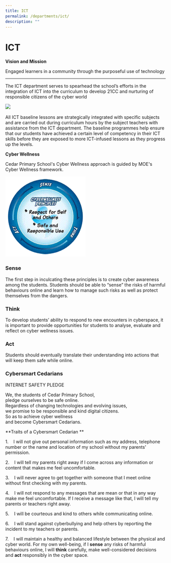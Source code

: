 ```yaml
---
title: ICT
permalink: /departments/ict/
description: ""
---
```

# **ICT**


**Vision and Mission**

Engaged learners in a community
through the purposeful use of technology

------------------------------------------------------------------------- 

The ICT department serves to spearhead the school’s efforts in the integration of ICT into the curriculum to develop 21CC and nurturing of responsible citizens of the cyber world
  
![](https://1.bp.blogspot.com/-guwQTkpCrGk/XDa9CAklaDI/AAAAAAABDik/ajYQo3UfFwcy3O6OColKLG9AXHKQaWYkACLcBGAs/s640/unnamed.png)
 

All ICT baseline lessons are strategically integrated with specific subjects and are carried out during curriculum hours by the subject teachers with assistance from the ICT department. The baseline programmes help ensure that our students have achieved a certain level of competency in their ICT skills before they are exposed to more ICT-infused lessons as they progress up the levels.





**Cyber Wellness**

Cedar Primary School's Cyber Wellness approach is guided by MOE's Cyber Wellness framework.

<img src="/images/Cyberwellness%20Principles.gif" style="width:50%">
		 
### Sense

The first step in inculcating these principles is to create cyber awareness among the students. Students should be able to “sense” the risks of harmful behaviours online and learn how to manage such risks as well as protect themselves from the dangers.


### Think

To develop students’ ability to respond to new encounters in cyberspace, it is important to provide opportunities for students to analyse, evaluate and reflect on cyber wellness issues.


### Act

Students should eventually translate their understanding into actions that will keep them safe while online.
 

### Cybersmart Cedarians

  

INTERNET SAFETY PLEDGE

We, the students of Cedar Primary School,  
pledge ourselves to be safe online.    
Regardless of changing technologies and evolving issues,    
we promise to be responsible and kind digital citizens.    
So as to achieve cyber wellness   
and become Cybersmart Cedarians.

  

**Traits of a Cybersmart Cedarian **

1.&nbsp;&nbsp; &nbsp;I will not give out personal information such as my address, telephone number or the name and location of my school without my parents' permission.

2.&nbsp;&nbsp; &nbsp;I will tell my parents right away if I come across any information or content that makes me feel uncomfortable.

3.&nbsp;&nbsp; &nbsp;I will never agree to get together with someone that I meet online without first checking with my parents.

4.&nbsp;&nbsp; &nbsp;I will not respond to any messages that are mean or that in any way make me feel uncomfortable. If I receive a message like that, I will tell my parents or teachers right away.

5.&nbsp;&nbsp; &nbsp;I will be courteous and kind to others while communicating online.

6.&nbsp;&nbsp; &nbsp;I will stand against cyberbullying and help others by reporting the incident to my teachers or parents.

7.&nbsp;&nbsp; &nbsp;I will maintain a healthy and balanced lifestyle between the physical and cyber world. For my own well-being, if I&nbsp;**sense**&nbsp;any risks of harmful behaviours online, I will&nbsp;**think**&nbsp;carefully, make well-considered decisions and&nbsp;**act**&nbsp;responsibly in the cyber space.